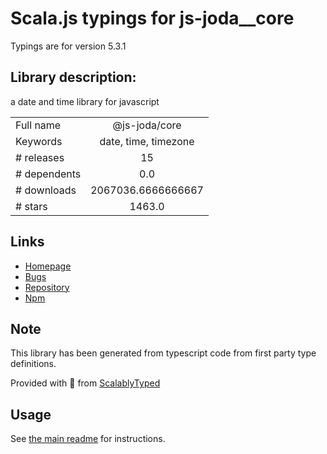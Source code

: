 
# Scala.js typings for js-joda__core

Typings are for version 5.3.1

## Library description:
a date and time library for javascript

|                    |                 |
| ------------------ | :-------------: |
| Full name          | @js-joda/core |
| Keywords           | date, time, timezone |
| # releases         | 15 |
| # dependents       | 0.0 |
| # downloads        | 2067036.6666666667 |
| # stars            | 1463.0 |

## Links
- [Homepage](https://js-joda.github.io/js-joda)
- [Bugs](https://github.com/js-joda/js-joda/issues)
- [Repository](https://github.com/js-joda/js-joda)
- [Npm](https://www.npmjs.com/package/%40js-joda%2Fcore)
    


## Note
This library has been generated from typescript code from first party type definitions.

Provided with :purple_heart: from [ScalablyTyped](https://github.com/oyvindberg/ScalablyTyped)

## Usage
See [the main readme](../../readme.md) for instructions.


